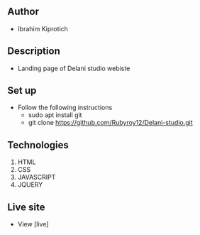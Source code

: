 ## Author
- Ibrahim Kiprotich
## Description
- Landing page of Delani studio webiste
## Set up
- Follow the following instructions
  * sudo apt install git
  * git clone https://github.com/Rubyroy12/Delani-studio.git
##  Technologies
1. HTML
2. CSS
3. JAVASCRIPT
4. JQUERY
## Live site
- View [live]

